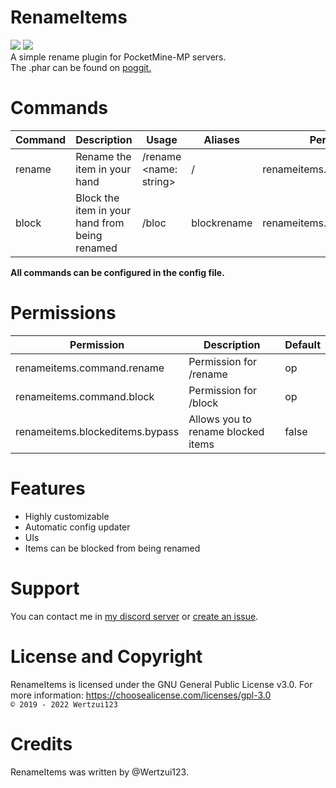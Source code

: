 # RenameItems
<a href="https://poggit.pmmp.io/p/RenameItems"><img src="https://poggit.pmmp.io/shield.dl.total/RenameItems"></a>
<a href="https://poggit.pmmp.io/p/RenameItems"><img src="https://poggit.pmmp.io/shield.dl/RenameItems"></a>
<br>A simple rename plugin for PocketMine-MP servers.
<br>The .phar can be found on <a href="https://poggit.pmmp.io/p/RenameItems">poggit.</a>

# Commands
| Command | Description                                    | Usage                  | Aliases     | Permission                 |
|---------|------------------------------------------------|------------------------|-------------|----------------------------|
| rename  | Rename the item in your hand                   | /rename <name: string> | /           | renameitems.command.rename |
| block   | Block the item in your hand from being renamed | /bloc                  | blockrename | renameitems.command.block  |

**All commands can be configured in the config file.**

# Permissions
| Permission                      | Description                        | Default |
|---------------------------------|------------------------------------|---------|
| renameitems.command.rename      | Permission for /rename             | op      |
| renameitems.command.block       | Permission for /block              | op      |
| renameitems.blockeditems.bypass | Allows you to rename blocked items | false   |

# Features
* Highly customizable
* Automatic config updater
* UIs
* Items can be blocked from being renamed
  
# Support
You can contact me in <a href="https://discord.gg/eGhZGtF">my discord server</a> or <a href="https://github.com/Wertzui123/RenameItems/issues/new">create an issue</a>.

# License and Copyright
RenameItems is licensed under the GNU General Public License v3.0. For more information: https://choosealicense.com/licenses/gpl-3.0
<br><code>© 2019 - 2022 Wertzui123</code>

# Credits
RenameItems was written by @Wertzui123.
